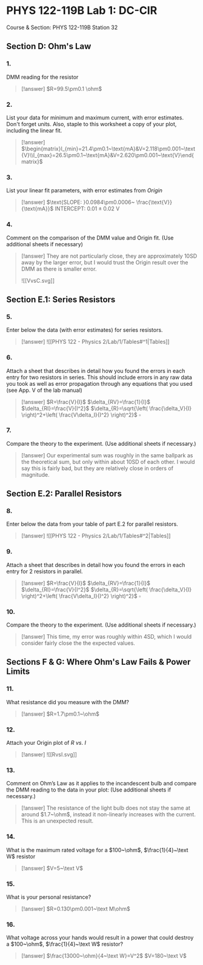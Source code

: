 # PHYS 122-119B Lab 1: DC-CIR

Course & Section: PHYS 122-119B
Station 32

## Section D: Ohm's Law

### 1.

DMM reading for the resistor

> [!answer]
> $R=99.5\pm0.1 \ohm$

### 2.

List your data for minimum and maximum current, with error estimates. Don't forget units. Also, staple to this worksheet a copy of your plot, including the linear fit.

> [!answer]
> $\begin{matrix}I_{min}=21.4\pm0.1~\text{mA}&V=2.118\pm0.001~\text{V}\\I_{max}=26.5\pm0.1~\text{mA}&V=2.620\pm0.001~\text{V}\end{matrix}$

### 3.

List your linear fit parameters, with error estimates from *Origin*

   > [!answer]
   > $\text{SLOPE: }0.0984\pm0.0006~ \frac{\text{V}}{\text{mA}}$
   > $\text{INTERCEPT: }0.01\pm0.02~ \text{V}$

### 4.

Comment on the comparison of the DMM value and Origin fit. (Use additional sheets if necessary)

> [!answer]
> They are not particularly close, they are approximately 10SD away by the larger error, but I would trust the Origin result over the DMM as there is smaller error.
> 
> ![[VvsC.svg]]

## Section E.1: Series Resistors

### 5.

Enter below the data (with error estimates) for series resistors.

> [!answer]
> ![[PHYS 122 - Physics 2/Lab/1/Tables#^1|Tables]]

### 6.

Attach a sheet that describes in detail how you found the errors in each entry for two resistors in series. This should include errors in any raw data you took as well as error propagation through any equations that you used (see App. V of the lab manual)

> [!answer]
> $R=\frac{V}{I}$
> $\delta_{RV}=\frac{1}{I}$
> $\delta_{RI}=\frac{V}{I^2}$
> $\delta_{R}=\sqrt{\left( \frac{\delta_V}{I} \right)^2+\left( \frac{V\delta_I}{I^2} \right)^2}$
> $\square$

### 7.

Compare the theory to the experiment. (Use additional sheets if necessary.)

> [!answer]
> Our experimental sum was roughly in the same ballpark as the theoretical sum, but only within about 10SD of each other. I would say this is fairly bad, but they are relatively close in orders of magnitude.

## Section E.2: Parallel Resistors

### 8.

Enter below the data from your table of part E.2 for parallel resistors.

> [!answer]
> ![[PHYS 122 - Physics 2/Lab/1/Tables#^2|Tables]]

### 9.

Attach a sheet that describes in detail how you found the errors in each entry for 2 resistors in parallel.

> [!answer]
> $R=\frac{V}{I}$
> $\delta_{RV}=\frac{1}{I}$
> $\delta_{RI}=\frac{V}{I^2}$
> $\delta_{R}=\sqrt{\left( \frac{\delta_V}{I} \right)^2+\left( \frac{V\delta_I}{I^2} \right)^2}$
> $\square$

### 10.

Compare the theory to the experiment. (Use additional sheets if necessary.)

> [!answer]
> This time, my error was roughly within 4SD, which I would consider fairly close the the expected values.

## Sections F & G: Where Ohm's Law Fails & Power Limits

### 11.

What resistance did you measure with the DMM?

> [!answer]
> $R=1.7\pm0.1~\ohm$

### 12.

Attach your Origin plot of $R~vs.~I$

> [!answer]
> ![[RvsI.svg]]

### 13.

Comment on Ohm’s Law as it applies to the incandescent bulb and compare the DMM reading to the data in your plot: (Use additional sheets if necessary.)

> [!answer]
> The resistance of the light bulb does not stay the same at around $1.7~\ohm$, instead it non-linearly increases with the current. This is an unexpected result.

### 14.

What is the maximum rated voltage for a $100~\ohm$, $\frac{1}{4}~\text W$ resistor

> [!answer]
> $V=5~\text V$

### 15.

What is your personal resistance?

> [!answer]
> $R=0.130\pm0.001~\text M\ohm$

### 16.

What voltage across your hands would result in a power that could destroy a $100~\ohm$, $\frac{1}{4}~\text W$ resistor?

> [!answer]
> $\frac{13000~\ohm}{4~\text W}=V^2$
> $V=180~\text V$
